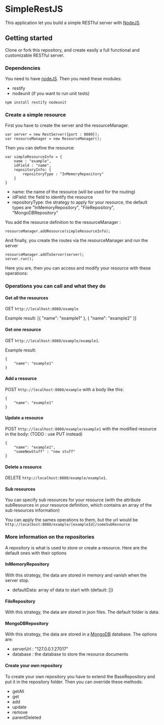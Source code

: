 # SimpleRestJS

This application let you build a simple RESTful server with [NodeJS](http://nodejs.org/).

## Getting started

Clone or fork this repository, and create easily a full functional and customizable RESTful server.

### Dependencies

You need to have [nodeJS](http://nodejs.org/). Then you need these modules:

* restify
* nodeunit (if you want to run unit tests)

`npm install restify nodeunit`

### Create a simple resource

First you have to create the server and the resourceManager.

    var server = new RestServer({port : 8080});
    var resourceManager = new ResourceManager();

Then you can define the resource:

    var simpleResourceInfo = {
        name : "example",
        idField : "name",
        repositoryInfo: {
            repositoryType : "InMemoryRepository"
        }
    }

* name: the name of the resource (will be used for the routing)
* idField: the field to identify the resource
* repositoryType: the strategy to apply for your resource, the default types are "InMemoryRepository", "FileRepository", "MongoDBRepository"

You add the resource definition to the resourceManager :

`resourceManager.addResource(simpleResourceInfo);`

And finally, you create the routes via the resourceManager and run the server

    resourceManager.addToServer(server);
    server.run();

Here you are, then you can access and modify your resource with these operations:

### Operations you can call and what they do

#### Get all the resources

GET `http://localhost:8080/example`

Example result:
    [{
        "name": "example1"
    }, {
        "name": "example2"
    }]

#### Get one resource

GET `http://localhost:8080/example/example1`.

Example result:

    {
        "name": "example1"
    }

#### Add a resource

POST `http://localhost:8080/example` with a body like this:

    {
        "name": "example1"
    }

#### Update a resource

POST `http://localhost:8080/example/example1` with the modified resource in the body: (TODO : use PUT instead)

    {
        "name": "example1",
        "someNewStuff" : "new stuff"
    }

#### Delete a resource

DELETE `http://localhost:8080/example/example1`.

#### Sub resources

You can specify sub resources for your resource (with the attribute subResources in your resource definition,
which contains an array of the sub resources information)

You can apply the sames operations to them, but the url would be `http://localhost:8080/example/[exampleId]/someSubResource`

### More information on the repositories

A repository is what is used to store or create a resource. Here are the default ones with their options

#### InMemoryRepository

With this strategy, the data are stored in memory and vanish when the server stop.

* defaultData: array of data to start with (default: [])

#### FileRepository

With this strategy, the data are stored in json files. The default folder is data.

#### MongoDBRepository

With this strategy, the data are stored in a [MongoDB](https://www.mongodb.org/) database. The options are:

* serverUrl : "127.0.0.1:27017"
* database : the database to store the resource documents

#### Create your own repository

To create your own repository you have to extend the BaseRepository and put it in the repository folder.
Then you can override these methods:

* getAll
* get
* add
* update
* remove
* parentDeleted